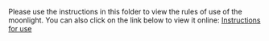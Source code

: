 Please use the instructions in this folder to view the rules of use of the moonlight. You can also click on the link below to view it online: 
[Instructions for use](https://github.com/SmartArduino/DoHome/blob/master/DoHome_HomeKit_Moon_Light/EN/3.How%20To%20Use/User%20Guides.pdf)
